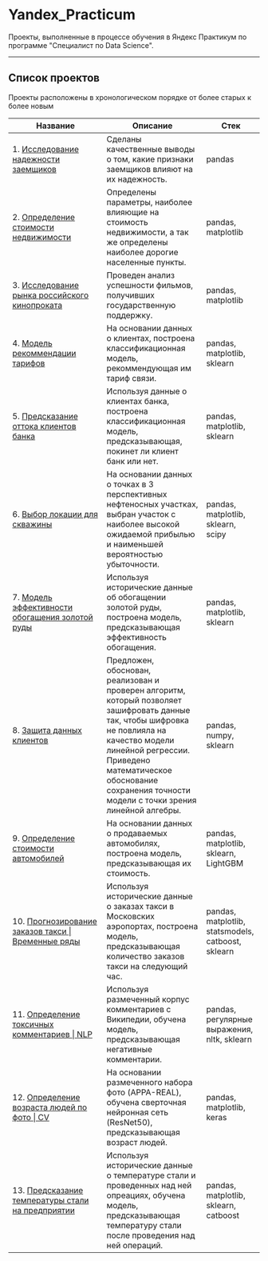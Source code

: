 # Yandex_Practicum

Проекты, выполненные в процессе обучения в Яндекс Практикум по программе "Специалист по Data Science".

_____

## Список проектов

Проекты расположены в хронологическом порядке от более старых к более новым

| Название                                                                                                                                            | Описание                                                                                                                                                                                                                                                           | Стек                                               |
| --------------------------------------------------------------------------------------------------------------------------------------------------- | ------------------------------------------------------------------------------------------------------------------------------------------------------------------------------------------------------------------------------------------------------------------ | -------------------------------------------------- |
| 1. [Исследование надежности заемщиков](https://github.com/MetalUndivided/Yandex_Practicum/tree/master/01_Borrower_Reliability)                      | Сделаны качественные выводы о том, какие признаки заемщиков влияют на их надежность.                                                                                                                                                                               | pandas                                             |
| 2. [Определение стоимости недвижимости](https://github.com/MetalUndivided/Yandex_Practicum/tree/master/02_Real_Estate_Prices)                       | Определены параметры, наиболее влияющие на стоимость недвижимости, а так же определены наиболее дорогие населенные пункты.                                                                                                                                         | pandas, matplotlib                                 |
| 3. [Исследование рынка российского кинопроката](https://github.com/MetalUndivided/Yandex_Practicum/tree/master/03_RU_Film_Analysis)                 | Проведен анализ успешности фильмов, получивших государственную поддержку.                                                                                                                                                                                          | pandas, matplotlib                                 |
| 4. [Модель рекоммендации тарифов](https://github.com/MetalUndivided/Yandex_Practicum/tree/master/04_Plan_Suggestion_Model)                          | На основании данных о клиентах, построена классификационная модель, рекоммендующая им тариф связи.                                                                                                                                                                 | pandas, matplotlib, sklearn                        |
| 5. [Предсказание оттока клиентов банка](https://github.com/MetalUndivided/Yandex_Practicum/tree/master/05_Bank_Churn_Rate_Analysis)                 | Используя данные о клиентах банка, построена классификационная модель, предсказывающая, покинет ли клиент банк или нет.                                                                                                                                            | pandas, matplotlib, sklearn                        |
| 6. [Выбор локации для скважины](https://github.com/MetalUndivided/Yandex_Practicum/tree/master/06_Well_Placement_Prediction)                        | На основании данных о точках в 3 перспективных нефтеносных участках, выбран участок с наиболее высокой ожидаемой прибылью и наименьшей вероятностью убыточности.                                                                                                   | pandas, matplotlib, sklearn, scipy                 |
| 7. [Модель эффективности обогащения золотой руды](https://github.com/MetalUndivided/Yandex_Practicum/tree/master/07_Gold_Ore_Enrichment)            | Используя исторические данные об обогащении золотой руды, построена модель, предсказывающая эффективность обогащения.                                                                                                                                              | pandas, matplotlib, sklearn                        |
| 8. [Защита данных клиентов](https://github.com/MetalUndivided/Yandex_Practicum/tree/master/08_Data_Protection)                                      | Предложен, обоснован, реализован и проверен алгоритм, который позволяет зашифровать данные так, чтобы шифровка не повлияла на качество модели линейной регрессии. Приведено математическое обоснование сохранения точности модели с точки зрения линейной алгебры. | pandas, numpy, sklearn                             |
| 9. [Определение стоимости автомобилей](https://github.com/MetalUndivided/Yandex_Practicum/tree/master/09_Car_Price_Prediction)                      | На основании данных о продаваемых автомобилях, построена модель, предсказывающая их стоимость.                                                                                                                                                                     | pandas, matplotlib, sklearn, LightGBM              |
| 10. [Прогнозирование заказов такси \| Временные ряды](https://github.com/MetalUndivided/Yandex_Practicum/tree/master/10_Taxi_Demand_Prediction)     | Используя исторические данные о заказах такси в Московских аэропортах, построена модель, предсказывающая количество заказов такси на следующий час.                                                                                                                | pandas, matplotlib, statsmodels, catboost, sklearn |
| 11. [Определение токсичных комментариев \| NLP](https://github.com/MetalUndivided/Yandex_Practicum/tree/master/11_Commentary_Sentiment_Analysis)    | Используя размеченный корпус комментариев с Википедии, обучена модель, предсказывающая негативные комментарии.                                                                                                                                                     | pandas, регулярные выражения, nltk, sklearn        |
| 12. [Определение возраста людей по фото \| CV](https://github.com/MetalUndivided/Yandex_Practicum/tree/master/12_Customer_Age_Prediction)           | На основании размеченного набора фото (APPA-REAL), обучена сверточная нейронная сеть (ResNet50), предсказывающая возраст людей.                                                                                                                                    | pandas, matplotlib, keras                          |
| 13. [Предсказание температуры стали на предприятии](https://github.com/MetalUndivided/Yandex_Practicum/tree/master/13_Steel_Temperature_Prediction) | Используя исторические данные о температуре стали и проведенных над ней опреациях, обучена модель, предсказывающая температуру стали после проведения над ней операций.                                                                                            | pandas, matplotlib, sklearn, catboost              |
